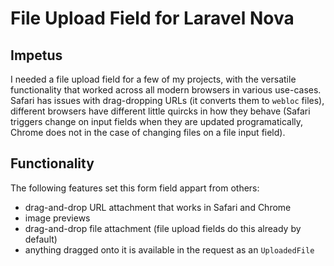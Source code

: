 # File Upload Field for Laravel Nova

## Impetus
I needed a file upload field for a few of my projects, with the versatile functionality that worked across all modern browsers in various use-cases. Safari has issues with drag-dropping URLs (it converts them to `webloc` files), different browsers have different little quircks in how they behave (Safari triggers change on input fields when they are updated programatically, Chrome does not in the case of changing files on a file input field).

## Functionality
The following features set this form field appart from others:
- drag-and-drop URL attachment that works in Safari and Chrome
- image previews
- drag-and-drop file attachment (file upload fields do this already by default)
- anything dragged onto it is available in the request as an `UploadedFile`
